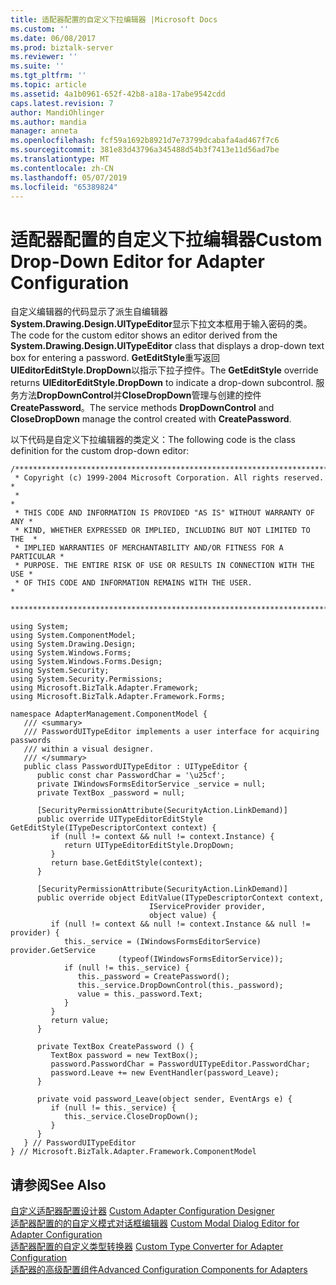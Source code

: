 ```yaml
---
title: 适配器配置的自定义下拉编辑器 |Microsoft Docs
ms.custom: ''
ms.date: 06/08/2017
ms.prod: biztalk-server
ms.reviewer: ''
ms.suite: ''
ms.tgt_pltfrm: ''
ms.topic: article
ms.assetid: 4a1b0961-652f-42b8-a18a-17abe9542cdd
caps.latest.revision: 7
author: MandiOhlinger
ms.author: mandia
manager: anneta
ms.openlocfilehash: fcf59a1692b8921d7e73799dcabafa4ad467f7c6
ms.sourcegitcommit: 381e83d43796a345488d54b3f7413e11d56ad7be
ms.translationtype: MT
ms.contentlocale: zh-CN
ms.lasthandoff: 05/07/2019
ms.locfileid: "65389824"
---
```

# <a name="custom-drop-down-editor-for-adapter-configuration"></a><span data-ttu-id="b2904-102">适配器配置的自定义下拉编辑器</span><span class="sxs-lookup"><span data-stu-id="b2904-102">Custom Drop-Down Editor for Adapter Configuration</span></span>
<span data-ttu-id="b2904-103">自定义编辑器的代码显示了派生自编辑器**System.Drawing.Design.UITypeEditor**显示下拉文本框用于输入密码的类。</span><span class="sxs-lookup"><span data-stu-id="b2904-103">The code for the custom editor shows an editor derived from the **System.Drawing.Design.UITypeEditor** class that displays a drop-down text box for entering a password.</span></span> <span data-ttu-id="b2904-104">**GetEditStyle**重写返回**UIEditorEditStyle.DropDown**以指示下拉子控件。</span><span class="sxs-lookup"><span data-stu-id="b2904-104">The **GetEditStyle** override returns **UIEditorEditStyle.DropDown** to indicate a drop-down subcontrol.</span></span> <span data-ttu-id="b2904-105">服务方法**DropDownControl**并**CloseDropDown**管理与创建的控件**CreatePassword**。</span><span class="sxs-lookup"><span data-stu-id="b2904-105">The service methods **DropDownControl** and **CloseDropDown** manage the control created with **CreatePassword**.</span></span>  
  
 <span data-ttu-id="b2904-106">以下代码是自定义下拉编辑器的类定义：</span><span class="sxs-lookup"><span data-stu-id="b2904-106">The following code is the class definition for the custom drop-down editor:</span></span>  
  
```  
/*************************************************************************  
 * Copyright (c) 1999-2004 Microsoft Corporation. All rights reserved.   *  
 *                                                                       *  
 * THIS CODE AND INFORMATION IS PROVIDED "AS IS" WITHOUT WARRANTY OF ANY *  
 * KIND, WHETHER EXPRESSED OR IMPLIED, INCLUDING BUT NOT LIMITED TO THE  *  
 * IMPLIED WARRANTIES OF MERCHANTABILITY AND/OR FITNESS FOR A PARTICULAR *  
 * PURPOSE. THE ENTIRE RISK OF USE OR RESULTS IN CONNECTION WITH THE USE *  
 * OF THIS CODE AND INFORMATION REMAINS WITH THE USER.                   *  
 *************************************************************************/  
  
using System;  
using System.ComponentModel;  
using System.Drawing.Design;  
using System.Windows.Forms;  
using System.Windows.Forms.Design;  
using System.Security;  
using System.Security.Permissions;  
using Microsoft.BizTalk.Adapter.Framework;  
using Microsoft.BizTalk.Adapter.Framework.Forms;  
  
namespace AdapterManagement.ComponentModel {  
   /// <summary>  
   /// PasswordUITypeEditor implements a user interface for acquiring passwords  
   /// within a visual designer.  
   /// </summary>  
   public class PasswordUITypeEditor : UITypeEditor {  
      public const char PasswordChar = '\u25cf';  
      private IWindowsFormsEditorService _service = null;  
      private TextBox _password = null;  
  
      [SecurityPermissionAttribute(SecurityAction.LinkDemand)]  
      public override UITypeEditorEditStyle GetEditStyle(ITypeDescriptorContext context) {  
         if (null != context && null != context.Instance) {  
            return UITypeEditorEditStyle.DropDown;  
         }  
         return base.GetEditStyle(context);  
      }  
  
      [SecurityPermissionAttribute(SecurityAction.LinkDemand)]  
      public override object EditValue(ITypeDescriptorContext context,   
                               IServiceProvider provider,  
                               object value) {  
         if (null != context && null != context.Instance && null != provider) {  
            this._service = (IWindowsFormsEditorService) provider.GetService   
                        (typeof(IWindowsFormsEditorService));  
            if (null != this._service) {  
               this._password = CreatePassword();  
               this._service.DropDownControl(this._password);  
               value = this._password.Text;  
            }  
         }  
         return value;  
      }  
  
      private TextBox CreatePassword () {  
         TextBox password = new TextBox();  
         password.PasswordChar = PasswordUITypeEditor.PasswordChar;  
         password.Leave += new EventHandler(password_Leave);  
      }  
  
      private void password_Leave(object sender, EventArgs e) {  
         if (null != this._service) {  
            this._service.CloseDropDown();  
         }  
      }  
   } // PasswordUITypeEditor  
} // Microsoft.BizTalk.Adapter.Framework.ComponentModel  
```  
  
## <a name="see-also"></a><span data-ttu-id="b2904-107">请参阅</span><span class="sxs-lookup"><span data-stu-id="b2904-107">See Also</span></span>  
 <span data-ttu-id="b2904-108">[自定义适配器配置设计器](../core/custom-adapter-configuration-designer.md) </span><span class="sxs-lookup"><span data-stu-id="b2904-108">[Custom Adapter Configuration Designer](../core/custom-adapter-configuration-designer.md) </span></span>  
 <span data-ttu-id="b2904-109">[适配器配置的的自定义模式对话框编辑器](../core/custom-modal-dialog-editor-for-adapter-configuration.md) </span><span class="sxs-lookup"><span data-stu-id="b2904-109">[Custom Modal Dialog Editor for Adapter Configuration](../core/custom-modal-dialog-editor-for-adapter-configuration.md) </span></span>  
 <span data-ttu-id="b2904-110">[适配器配置的自定义类型转换器](../core/custom-type-converter-for-adapter-configuration.md) </span><span class="sxs-lookup"><span data-stu-id="b2904-110">[Custom Type Converter for Adapter Configuration](../core/custom-type-converter-for-adapter-configuration.md) </span></span>  
 [<span data-ttu-id="b2904-111">适配器的高级配置组件</span><span class="sxs-lookup"><span data-stu-id="b2904-111">Advanced Configuration Components for Adapters</span></span>](../core/advanced-configuration-components-for-adapters.md)